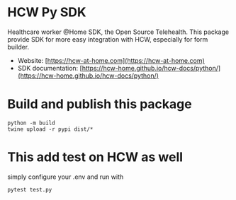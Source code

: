# HCW Py SDK

Healthcare worker @Home SDK, the Open Source Telehealth. This package provide SDK for more easy integration with HCW, especially for form builder.

* Website: [https://hcw-at-home.com](https://hcw-at-home.com)
* SDK documentation: [https://hcw-home.github.io/hcw-docs/python/](https://hcw-home.github.io/hcw-docs/python/)

# Build and publish this package

```
python -m build
twine upload -r pypi dist/*
```

# This add test on HCW as well

simply configure your .env and run with

```
pytest test.py
```
